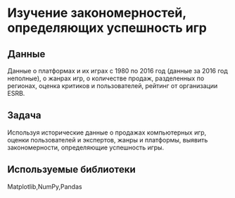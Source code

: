 # Изучение закономерностей, определяющих успешность игр


## Данные

Данные о платформах и их играх с 1980 по 2016 год (данные за 2016 год неполные), о жанрах игр, о количестве продаж, разделенных по регионах, оценка критиков и пользователей, рейтинг от организации ESRB. 

## Задача

Используя исторические данные о продажах компьютерных игр, оценки пользователей и экспертов, жанры и платформы, выявить закономерности, определяющие успешность игры.

## Используемые библиотеки
Matplotlib,NumPy,Pandas